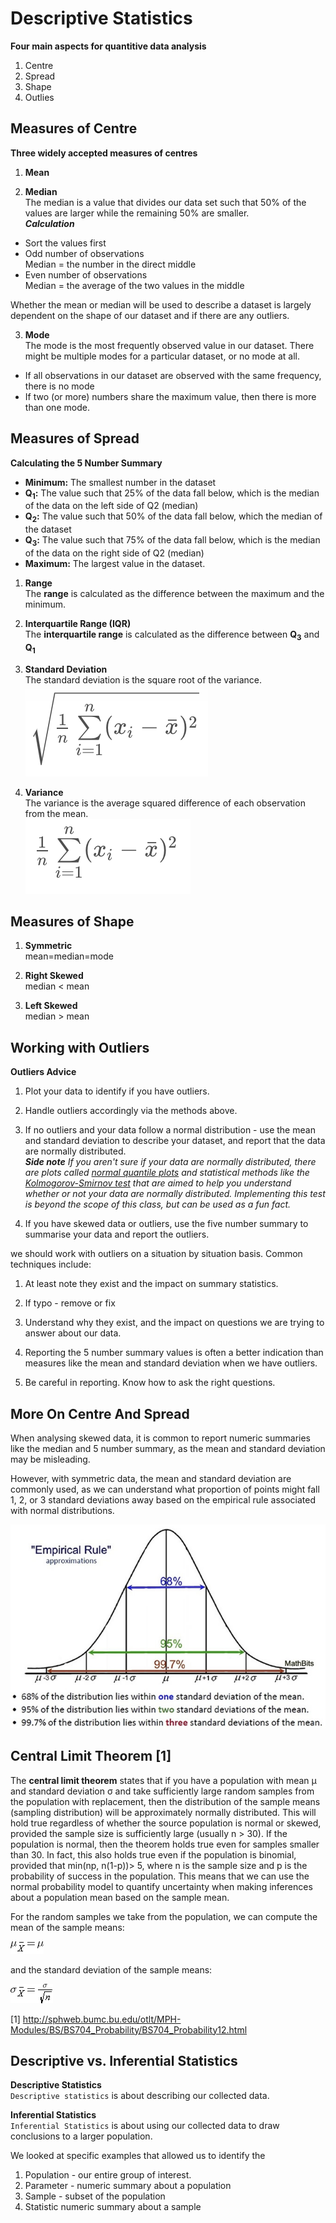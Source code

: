 # Descriptive Statistics

**Four main aspects for quantitive data analysis**
1. Centre
2. Spread
3. Shape
4. Outlies

## Measures of Centre
**Three widely accepted measures of centres**
1. **Mean**

2. **Median** \
The median is a value that divides our data set such that 50% of the values are larger while the remaining 50% are smaller. \
 **_Calculation_**
 * Sort the values first
 * Odd number of observations \
 Median = the number in the direct middle
 * Even number of observations \
 Median = the average of the two values in the middle

 Whether the mean or median will be used to describe a dataset is largely dependent on the shape of our dataset and if there are any outliers.

3. **Mode** \
The mode is the most frequently observed value in our dataset. There might be multiple modes for a particular dataset, or no mode at all.
 * If all observations in our dataset are observed with the same frequency, there is no mode
 * If two (or more) numbers share the maximum value, then there is more than one mode.

## Measures of Spread

 **Calculating the 5 Number Summary**
 * **Minimum:** The smallest number in the dataset
 * **Q<sub>1</sub>:** The value such that 25% of the data fall below, which is the median of the data on the left side of Q2 (median)
 * **Q<sub>2</sub>:** The value such that 50% of the data fall below, which the median of the dataset
 * **Q<sub>3</sub>:** The value such that 75% of the data fall below, which is the median of the data on the right side of Q2 (median)
 * **Maximum:** The largest value in the dataset.

1. **Range** \
The **range** is calculated as the difference between the maximum and the minimum.

2. **Interquartile Range (IQR)** \
The **interquartile range** is calculated as the difference between **Q<sub>3</sub>** and **Q<sub>1</sub>**

3. **Standard Deviation** \
The standard deviation is the square root of the variance.\
![std_dev_eq](./fig/std_dev.png)

4. **Variance**\
The variance is the average squared difference of each observation from the mean.\
![var_eq](./fig/variance.png)


## Measures of Shape

1. **Symmetric** \
mean=median=mode

2. **Right Skewed** \
median < mean

3. **Left Skewed** \
median > mean


## Working with Outliers
**Outliers Advice**
1. Plot your data to identify if you have outliers.
2. Handle outliers accordingly via the methods above.
3. If no outliers and your data follow a normal distribution - use the mean and standard deviation to describe your dataset, and report that the data are normally distributed. \
_**Side note**
If you aren't sure if your data are normally distributed, there are plots called [normal quantile plots](https://data.library.virginia.edu/understanding-q-q-plots/) and statistical methods like the [Kolmogorov-Smirnov test](https://en.wikipedia.org/wiki/Kolmogorov%E2%80%93Smirnov_test) that are aimed to help you understand whether or not your data are normally distributed. Implementing this test is beyond the scope of this class, but can be used as a fun fact._

4. If you have skewed data or outliers, use the five number summary to summarise your data and report the outliers.

we should work with outliers on a situation by situation basis. Common techniques include:

1. At least note they exist and the impact on summary statistics.

2. If typo - remove or fix

3. Understand why they exist, and the impact on questions we are trying to answer about our data.

4. Reporting the 5 number summary values is often a better indication than measures like the mean and standard deviation when we have outliers.

5. Be careful in reporting. Know how to ask the right questions.


## More On Centre And Spread
When analysing skewed data, it is common to report numeric summaries like the median and 5 number summary, as the mean and standard deviation may be misleading.

However, with symmetric data, the mean and standard deviation are commonly used, as we can understand what proportion of points might fall 1, 2, or 3 standard deviations away based on the empirical rule associated with normal distributions.

![emp_rule](./fig/empirical_rule.png)


## Central Limit Theorem [1]
The **central limit theorem** states that if you have a population with mean μ and standard deviation σ and take sufficiently large random samples from the population with replacement, then the distribution of the sample means (sampling distribution) will be approximately normally distributed. This will hold true regardless of whether the source population is normal or skewed, provided the sample size is sufficiently large (usually n > 30). If the population is normal, then the theorem holds true even for samples smaller than 30. In fact, this also holds true even if the population is binomial, provided that min(np, n(1-p))> 5, where n is the sample size and p is the probability of success in the population. This means that we can use the normal probability model to quantify uncertainty when making inferences about a population mean based on the sample mean.

For the random samples we take from the population, we can compute the mean of the sample means:

![CLT_mean_eq](./fig/CLT_mean.gif)

and the standard deviation of the sample means:

![CLT_mean_eq](./fig/CLT_std.gif)

[1] http://sphweb.bumc.bu.edu/otlt/MPH-Modules/BS/BS704_Probability/BS704_Probability12.html

## Descriptive vs. Inferential Statistics
**Descriptive Statistics** \
`Descriptive statistics` is about describing our collected data.

**Inferential Statistics** \
`Inferential Statistics` is about using our collected data to draw conclusions to a larger population.

We looked at specific examples that allowed us to identify the

1. Population - our entire group of interest.
2. Parameter - numeric summary about a population
3. Sample - subset of the population
4. Statistic numeric summary about a sample
